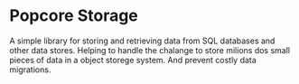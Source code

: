 # Popcore Storage

A simple library for storing and retrieving data from SQL databases and other data stores.
Helping to handle the chalange to store milions dos small pieces of data in a object storege system.
And prevent costly data migrations.